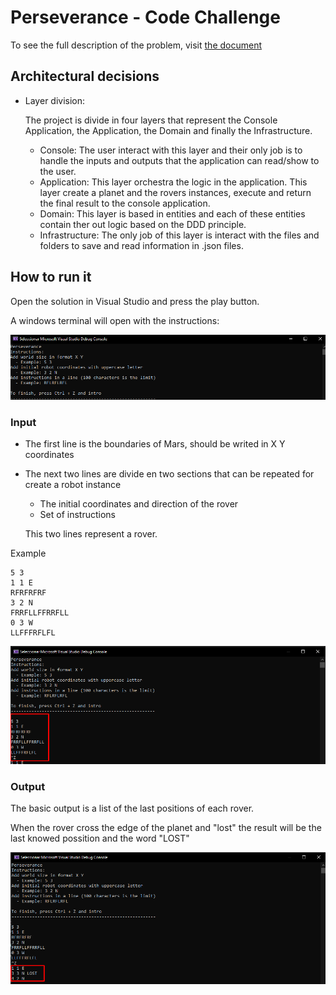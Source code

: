 # Perseverance - Code Challenge

To see the full description of the problem, visit [the document](./docs/Martian_Robots_Updated.pdf)

## Architectural decisions

- Layer division:
    
    The project is divide in four layers that represent the Console Application, the Application, the Domain and finally the Infrastructure.

    * Console: The user interact with this layer and their only job is to handle the inputs and outputs that the application can read/show to the user.
    * Application: This layer orchestra the logic in the application. This layer create a planet and the rovers instances, execute and return the final result to the console application.
    * Domain: This layer is based in entities and each of these entities contain ther out logic based on the DDD principle.
    * Infrastructure: The only job of this layer is interact with the files and folders to save and read information in .json files.


## How to run it

Open the solution in Visual Studio and press the play button.

A windows terminal will open with the instructions:

![Console](./docs/images/console.png)

### Input 

- The first line is the boundaries of Mars, should be writed in X Y coordinates
- The next two lines are divide en two sections that can be repeated for create a robot instance
    * The initial coordinates and direction of the rover
    * Set of instructions

    This two lines represent a rover.
          
        
Example
```
5 3
1 1 E
RFRFRFRF
3 2 N
FRRFLLFFRRFLL
0 3 W
LLFFFRFLFL
```


![ConsoleInput](./docs/images/Input.png)

### Output

The basic output is a list of the last positions of each rover.

When the rover cross the edge of the planet and "lost" the result will be the last knowed possition and the word "LOST"

![ConsoleOutput](./docs/images/Output.png)